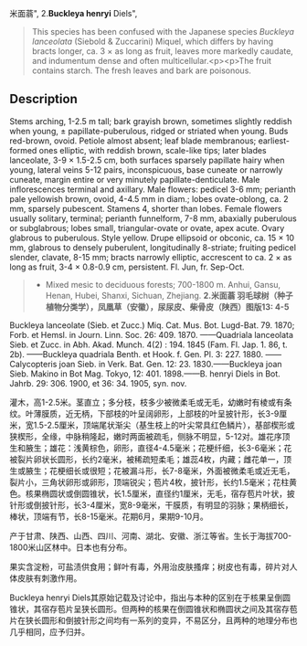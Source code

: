 米面蓊",
2.**Buckleya henryi** Diels",

> This species has been confused with the Japanese species *Buckleya* *lanceolata* (Siebold &amp; Zuccarini) Miquel, which differs by having bracts longer, ca. 3 × as long as fruit, leaves more markedly caudate, and indumentum dense and often multicellular.&lt;p&gt;&lt;p&gt;The fruit contains starch. The fresh leaves and bark are poisonous.

## Description
Stems arching, 1-2.5 m tall; bark grayish brown, sometimes slightly reddish when young, ± papillate-puberulous, ridged or striated when young. Buds red-brown, ovoid. Petiole almost absent; leaf blade membranous; earliest-formed ones elliptic, with reddish brown, scale-like tips; later blades lanceolate, 3-9 × 1.5-2.5 cm, both surfaces sparsely papillate hairy when young, lateral veins 5-12 pairs, inconspicuous, base cuneate or narrowly cuneate, margin entire or very minutely papillate-denticulate. Male inflorescences terminal and axillary. Male flowers: pedicel 3-6 mm; perianth pale yellowish brown, ovoid, 4-4.5 mm in diam.; lobes ovate-oblong, ca. 2 mm, sparsely pubescent. Stamens 4, shorter than lobes. Female flowers usually solitary, terminal; perianth funnelform, 7-8 mm, abaxially puberulous or subglabrous; lobes small, triangular-ovate or ovate, apex acute. Ovary glabrous to puberulous. Style yellow. Drupe ellipsoid or obconic, ca. 15 × 10 mm, glabrous to densely puberulent, longitudinally 8-striate; fruiting pedicel slender, clavate, 8-15 mm; bracts narrowly elliptic, accrescent to ca. 2 × as long as fruit, 3-4 × 0.8-0.9 cm, persistent. Fl. Jun, fr. Sep-Oct.

> * Mixed mesic to deciduous forests; 700-1800 m. Anhui, Gansu, Henan, Hubei, Shanxi, Sichuan, Zhejiang.
**2.米面蓊 羽毛球树（种子植物分类学），凤凰草（安徽），尿尿皮、柴骨皮（陕西）图版13: 4-5**

Buckleya lanceolate (Sieb. et Zucc.) Miq. Cat. Mus. Bot. Lugd-Bat. 79. 1870; Forb. et Hemsl. in Journ. Linn. Soc. 26: 409. 1870. ——Quadriala lanceolata Sieb. et Zucc. in Abh. Akad. Munch. 4(2) : 194. 1845 (Fam. Fl. Jap. 1. 86, t. 2b). ——Buckleya quadriala Benth. et Hook. f. Gen. Pl. 3: 227. 1880. ——Calycopteris joan Sieb. in Verk. Bat. Gen. 12: 23. 1830.——Buckleya joan Sieb. Makino in Bot Mag. Tokyo, 12: 401. 1898.——B. henryi Diels in Bot. Jahrb. 29: 306. 1900, et 36: 34. 1905, syn. nov.

灌木，高1-2.5米。茎直立；多分枝，枝多少被微柔毛或无毛，幼嫩时有棱或有条纹。叶薄膜质，近无柄，下部枝的叶呈阔卵形，上部枝的叶呈披针形，长3-9厘米，宽1.5-2.5厘米，顶端尾状渐尖（基生枝上的叶尖常具红色鳞片），基部楔形或狭楔形，全缘，中脉稍隆起，嫩时两面被疏毛，侧脉不明显，5-12对。雄花序顶生和腋生；雄花：浅黄棕色，卵形，直径4-4.5毫米；花梗纤细，长3-6毫米；花被裂片卵状长圆形，长约2毫米，被稀疏短柔毛；雄蕊4枚，内藏；雌花单一，顶生或腋生；花梗细长或很短；花被漏斗形，长7-8毫米，外面被微柔毛或近无毛，裂片小，三角状卵形或卵形，顶端锐尖；苞片4枚，披针形，长约1.5毫米；花柱黄色。核果椭圆状或倒圆锥状，长1.5厘米，直径约1厘米，无毛，宿存苞片叶状，披针形或倒披针形，长3-4厘米，宽8-9毫米，干膜质，有明显的羽脉；果柄细长，棒状，顶端有节，长8-15毫米。花期6月，果期9-10月。

产于甘肃、陕西、山西、四川、河南、湖北、安徽、浙江等省。生长于海拔700-1800米山区林中。日本也有分布。

果实含淀粉，可盐渍供食用；鲜叶有毒，外用治皮肤搔痒；树皮也有毒，碎片对人体皮肤有刺激作用。

Buckleya henryi Diels其原始记载及讨论中，指出与本种的区别在于核果呈倒圆锥状，其宿存苞片呈狭长圆形。但两种的核果在倒圆锥状和椭圆状之间及其宿存苞片在狭长圆形和倒披针形之间均有一系列的变异，不易区分，且两种的地理分布也几乎相同，应予归并。
